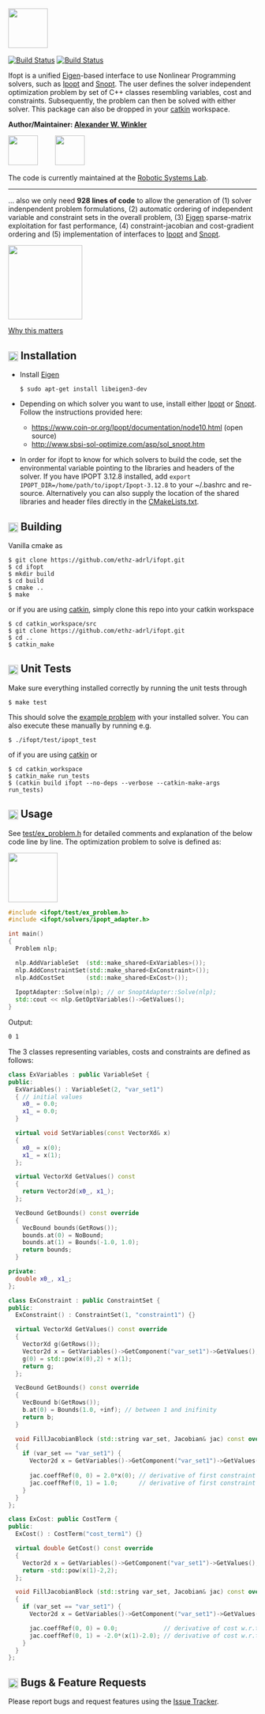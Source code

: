 ### <img src="https://i.imgur.com/Y4MsIIm.png" height="80" />

[![Build Status](http://build.ros.org/buildStatus/icon?job=Ldev__ifopt__ubuntu_xenial_amd64)](http://build.ros.org/view/Ldev/job/Ldev__ifopt__ubuntu_xenial_amd64/)
[![Build Status](https://img.shields.io/readthedocs/pip.svg)](http://docs.ros.org/api/ifopt/html/index.html)
<!-- The actual jenkins documentation job can be found here -->
<!-- http://build.ros.org/view/Ldoc/job/Ldoc__ifopt__ubuntu_xenial_amd64/ -->


Ifopt is a unified [Eigen]-based interface to use Nonlinear Programming solvers, such as [Ipopt] and [Snopt]. The user defines the solver independent optimization problem by set of C++ classes resembling variables, cost and constraints. Subsequently, the problem can then be solved with either solver. This package can also be dropped in your [catkin] workspace.

**Author/Maintainer: [Alexander W. Winkler](https://awinkler.github.io/)** 

[<img src="https://i.imgur.com/uCvLs2j.png" height="60" />](http://www.adrl.ethz.ch/doku.php)  &nbsp; &nbsp; &nbsp; &nbsp;    [<img src="https://i.imgur.com/aGOnNTZ.png" height="60" />](https://www.ethz.ch/en.html)

The code is currently maintained at the [Robotic Systems Lab](http://www.rsl.ethz.ch/).

-------
... also we only need __928 lines of code__ to allow the generation of (1) solver indenpendent problem formulations, (2) automatic ordering of independent variable and constraint sets in the overall problem, (3) [Eigen] sparse-matrix exploitation for fast performance, (4) constraint-jacobian and cost-gradient ordering and (5) implementation of interfaces to [Ipopt] and [Snopt]. 

<img align="center" height="150" src="https://i.imgur.com/gzLoSVU.png"/>

[Why this matters](https://work.qz.com/1154701/a-short-equation-explains-why-simplicity-is-the-best-policy/)



## <img align="center" height="20" src="https://i.imgur.com/fjS3xIe.png"/> Installation

* Install [Eigen]

      $ sudo apt-get install libeigen3-dev
    
* Depending on which solver you want to use, install either [Ipopt] or [Snopt]. Follow the instructions provided here:

     * https://www.coin-or.org/Ipopt/documentation/node10.html (open source)
     * http://www.sbsi-sol-optimize.com/asp/sol_snopt.htm

* In order for ifopt to know for which solvers to build the code, set the environmental variable pointing to the libraries and headers of the solver. If you have IPOPT 3.12.8 installed, add `export IPOPT_DIR=/home/path/to/ipopt/Ipopt-3.12.8` to your ~/.bashrc and re-source. Alternatively you can also supply the location of the shared libraries and 
header files directly in the [CMakeLists.txt](CMakeLists.txt).
     

## <img align="center" height="20" src="https://i.imgur.com/x1morBF.png"/> Building
Vanilla cmake as

    $ git clone https://github.com/ethz-adrl/ifopt.git
    $ cd ifopt
    $ mkdir build
    $ cd build
    $ cmake ..
    $ make 
    
or if you are using [catkin], simply clone this repo into your catkin workspace

    $ cd catkin_workspace/src
    $ git clone https://github.com/ethz-adrl/ifopt.git
    $ cd ..
    $ catkin_make
    


## <img align="center" height="20" src="https://i.imgur.com/026nVBV.png"/> Unit Tests

Make sure everything installed correctly by running the unit tests through

    $ make test
     
This should solve the [example problem](test/ex_problem.h) with your installed solver. You can also execute these manually by running e.g. 

    $ ./ifopt/test/ipopt_test

of if you are using [catkin] or 

    $ cd catkin_workspace
    $ catkin_make run_tests
    $ (catkin build ifopt --no-deps --verbose --catkin-make-args run_tests)
    
     
## <img align="center" height="20" src="https://i.imgur.com/vAYeCzC.png"/> Usage

See [test/ex_problem.h](test/ex_problem.h) for detailed comments and explanation
of the below code line by line.
The optimization problem to solve is defined as:

<img align="center" height="100" src="https://i.imgur.com/YGi4LrR.png"/>

```c++
#include <ifopt/test/ex_problem.h>
#include <ifopt/solvers/ipopt_adapter.h>

int main() 
{
  Problem nlp;

  nlp.AddVariableSet  (std::make_shared<ExVariables>());
  nlp.AddConstraintSet(std::make_shared<ExConstraint>());
  nlp.AddCostSet      (std::make_shared<ExCost>());
  
  IpoptAdapter::Solve(nlp); // or SnoptAdapter::Solve(nlp);
  std::cout << nlp.GetOptVariables()->GetValues();
}
```
Output:
```bash
0 1
```

The 3 classes representing variables, costs and constraints are defined as 
follows:
```c++
class ExVariables : public VariableSet {
public:
  ExVariables() : VariableSet(2, "var_set1")
  { // initial values
    x0_ = 0.0;
    x1_ = 0.0;
  }

  virtual void SetVariables(const VectorXd& x)
  {
    x0_ = x(0);
    x1_ = x(1);
  };

  virtual VectorXd GetValues() const
  {
    return Vector2d(x0_, x1_);
  };

  VecBound GetBounds() const override
  {
    VecBound bounds(GetRows());
    bounds.at(0) = NoBound;
    bounds.at(1) = Bounds(-1.0, 1.0);
    return bounds;
  }

private:
  double x0_, x1_;
};
```


```c++
class ExConstraint : public ConstraintSet {
public:
  ExConstraint() : ConstraintSet(1, "constraint1") {}

  virtual VectorXd GetValues() const override
  {
    VectorXd g(GetRows());
    Vector2d x = GetVariables()->GetComponent("var_set1")->GetValues();
    g(0) = std::pow(x(0),2) + x(1);
    return g;
  };

  VecBound GetBounds() const override
  {
    VecBound b(GetRows());
    b.at(0) = Bounds(1.0, +inf); // between 1 and inifinity
    return b;
  }

  void FillJacobianBlock (std::string var_set, Jacobian& jac) const override
  {
    if (var_set == "var_set1") {
      Vector2d x = GetVariables()->GetComponent("var_set1")->GetValues();
      
      jac.coeffRef(0, 0) = 2.0*x(0); // derivative of first constraint w.r.t x0
      jac.coeffRef(0, 1) = 1.0;      // derivative of first constraint w.r.t x1
    }
  }
};
```



```c++
class ExCost: public CostTerm {
public:
  ExCost() : CostTerm("cost_term1") {}

  virtual double GetCost() const override
  {
    Vector2d x = GetVariables()->GetComponent("var_set1")->GetValues();
    return -std::pow(x(1)-2,2);
  };

  void FillJacobianBlock (std::string var_set, Jacobian& jac) const override
  {
    if (var_set == "var_set1") {
      Vector2d x = GetVariables()->GetComponent("var_set1")->GetValues();

      jac.coeffRef(0, 0) = 0.0;             // derivative of cost w.r.t x0
      jac.coeffRef(0, 1) = -2.0*(x(1)-2.0); // derivative of cost w.r.t x1
    }
  }
};
```


##  <img align="center" height="20" src="https://i.imgur.com/H4NwgMg.png"/> Bugs & Feature Requests

Please report bugs and request features using the [Issue Tracker](https://github.com/ethz-adrl/ifopt/issues).

[Eigen]: http://eigen.tuxfamily.org
[Ipopt]: https://projects.coin-or.org/Ipopt
[Snopt]: http://ampl.com/products/solvers/solvers-we-sell/snopt/
[catkin]: http://wiki.ros.org/catkin
[catkin tools]: http://catkin-tools.readthedocs.org/
[ROS]: http://www.ros.org
[rviz]: http://wiki.ros.org/rviz
[Fa2png]: http://fa2png.io/r/font-awesome/link/


